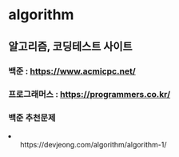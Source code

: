# algorithm

## 알고리즘, 코딩테스트 사이트

### 백준 : https://www.acmicpc.net/
### 프로그래머스 : https://programmers.co.kr/


### 백준 추천문제 
<li>
  <ol>https://devjeong.com/algorithm/algorithm-1/</ol>

</li>
